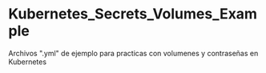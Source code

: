 # Kubernetes_Secrets_Volumes_Example
Archivos ".yml" de ejemplo para practicas con volumenes y contraseñas en Kubernetes
